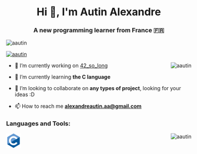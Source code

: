 <h1 align="center">Hi 👋, I'm Autin Alexandre</h1>
<h3 align="center">A new programming learner from France 🇫🇷</h3>

<p align="left"> <img src="https://komarev.com/ghpvc/?username=aautin&label=Profile%20views&color=0e75b6&style=flat" alt="aautin" /> </p>
<p align="left"> <a href="https://github.com/ryo-ma/github-profile-trophy"><img src="https://github-profile-trophy.vercel.app/?username=aautin" alt="aautin" /></a> </p>


<p><img align="right" src="https://github-readme-stats.vercel.app/api/top-langs?username=aautin&show_icons=true&locale=en&layout=compact" alt="aautin" /></p>

- 🔭 I’m currently working on [42_so_long](https://github.com/aautin/42_so_long)

- 🌱 I’m currently learning **the C language**

- 👯 I’m looking to collaborate on **any types of project**, looking for your ideas :D

- 📫 How to reach me **alexandreautin.aa@gmail.com**

<h3 align="left">Languages and Tools:</h3>
<p> <img align="right" src="https://github-readme-stats.vercel.app/api?username=aautin&show_icons=true&locale=en" alt="aautin" /></p>
<p align="left"> <a href="https://www.cprogramming.com/" target="_blank" rel="noreferrer"> <img src="https://raw.githubusercontent.com/devicons/devicon/master/icons/c/c-original.svg" alt="c" width="40" height="40"/> </a> </p>


